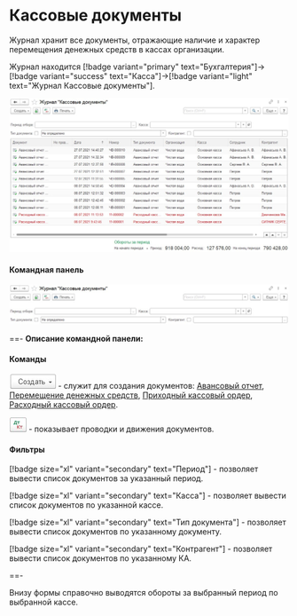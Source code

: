 # Кассовые документы

Журнал хранит все документы, отражающие наличие и характер перемещения денежных средств в кассах организации.

Журнал находится [!badge variant="primary" text="Бухгалтерия"]->[!badge variant="success" text="Касса"]->[!badge variant="light" text="Журнал Кассовые документы"].

![Форма списка журнала](/images/Кассовые_документы.jpg)

#### Командная панель

![](/images/Командная_панель_кассовые_документы.jpg)


==- **Описание командной панели:**

#### Команды

![](/images/Создание.jpg) - служит для создания документов: [Авансовый отчет](/2-описание-справочников-и-документов/2-документы/3-кассовые-документы/1-авансовый-отчет/), [Перемещение денежных средств](/2-описание-справочников-и-документов/2-документы/3-кассовые-документы/2-перемещение-денежных-средств/), [Приходный кассовый ордер](/2-описание-справочников-и-документов/2-документы/3-кассовые-документы/3-приходный-кассовый-ордер/), [Расходный кассовый ордер](/2-описание-справочников-и-документов/2-документы/3-кассовые-документы/4-расходный-кассовый-ордер/).

![](/images/ДтКт.jpg) - показывает проводки и движения документов.

#### Фильтры

[!badge size="xl" variant="secondary" text="Период"] - позволяет вывести список документов за указанный период.

[!badge size="xl" variant="secondary" text="Касса"] - позволяет вывести список документов по указанной кассе.

[!badge size="xl" variant="secondary" text="Тип документа"] - позволяет вывести список документов по указанному документу.

[!badge size="xl" variant="secondary" text="Контрагент"] - позволяет вывести список документов по указанному КА.

==-

Внизу формы справочно выводятся обороты за выбранный период по выбранной кассе.